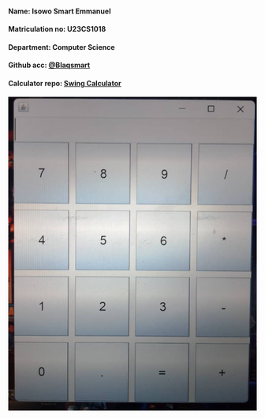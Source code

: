 #### Name: Isowo Smart Emmanuel
#### Matriculation no: U23CS1018
#### Department: Computer Science
#### Github acc: [@Blaqsmart](https://github.com/Blaqsmart)
#### Calculator repo: [Swing Calculator](https://github.com/Blaqsmart/Swing-Calculator-U23CS1018)

![Alt](https://github.com/Blaqsmart/Swing-Calculator-U23CS1018/blob/main/calculator-pic.jpg)
